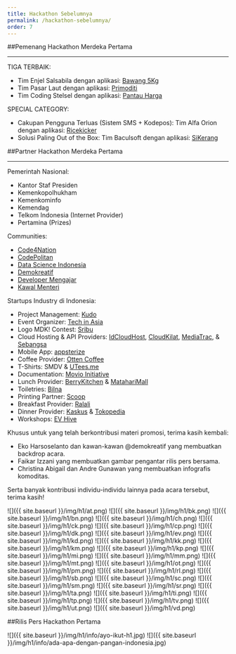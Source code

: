 ```yaml
---
title: Hackathon Sebelumnya
permalink: /hackathon-sebelumnya/
order: 7
---
```


##Pemenang Hackathon Merdeka Pertama
- - -
TIGA TERBAIK:

- Tim Enjel Salsabila dengan aplikasi: [Bawang 5Kg](https://code4nation.id/c/mdk/tim-5kg)
- Tim Pasar Laut dengan aplikasi: [Primoditi](https://code4nation.id/c/mdk/tim-primoditi)
- Tim Coding Stelsel dengan aplikasi: [Pantau Harga](https://code4nation.id/c/mdk/tim-coding-stelsel)

SPECIAL CATEGORY:

- Cakupan Pengguna Terluas (Sistem SMS + Kodepos): Tim Alfa Orion dengan aplikasi: [Ricekicker](https://code4nation.id/c/mdk/tim-alpha-orion)
- Solusi Paling Out of the Box: Tim Baculsoft dengan aplikasi: [SiKerang](https://code4nation.id/c/mdk/tim-baculsoft)

##Partner Hackathon Merdeka Pertama
- - -

Pemerintah Nasional:

- Kantor Staf Presiden 
- Kemenkopolhukham
- Kemenkominfo
- Kemendag
- Telkom Indonesia (Internet Provider)
- Pertamina (Prizes)

Communities:

- [Code4Nation](http://code4nation.id)
- [CodePolitan](http://codepolitan.com)
- [Data Science Indonesia](https://datascience.or.id)
- [Demokreatif](https://www.facebook.com/demokreatif)
- [Developer Mengajar](http://teknojurnal.com/developer-mengajar)
- [Kawal Menteri](http://kawalmenteri.org)

Startups Industry di Indonesia:

- Project Management: [Kudo](http://kudo.co.id)
- Event Organizer: [Tech in Asia](https://id.techinasia.com)
- Logo MDK! Contest: [Sribu](https://sribu.com)
- Cloud Hosting & API Providers: [IdCloudHost](https://idcloudhost.com), [CloudKilat](http://cloudkilat.id), [MediaTrac](http://mediatrac.co.id), & [Sebangsa](https://sebangsa.com)
- Mobile App: [appsterize](http://appsterize.com)
- Coffee Provider: [Otten Coffee](http://ottencoffee.co.id)
- T-Shirts: SMDV & [UTees.me](https://utees.me)
- Documentation: [Movio Initiative](http://movio-initiative.net)
- Lunch Provider: [BerryKitchen](http://berrykitchen.com) & [MatahariMall](https://mataharimall.com)
- Toiletries: [Bilna](http://bilna.com)
- Printing Partner: [Scoop](http://getscoop.com)
- Breakfast Provider: [Ralali](http://ralali.com)
- Dinner Provider: [Kaskus](https://kaskus.co.id) & [Tokopedia](https://tokopedia.com)
- Workshops: [EV Hive](https://www.facebook.com/East-Ventures-Hive-1768128830080613/timeline/)

Khusus untuk yang telah berkontribusi materi promosi, terima kasih kembali:

- Eko Harsoselanto dan kawan-kawan @demokreatif yang membuatkan backdrop acara.
- Faikar Izzani yang membuatkan gambar pengantar rilis pers bersama.
- Christina Abigail dan Andre Gunawan yang membuatkan infografis komoditas.

Serta banyak kontribusi individu-individu lainnya pada acara tersebut, terima kasih!

![]({{ site.baseurl }}/img/h1/at.png)
![]({{ site.baseurl }}/img/h1/bk.png)
![]({{ site.baseurl }}/img/h1/bn.png)
![]({{ site.baseurl }}/img/h1/ch.png)
![]({{ site.baseurl }}/img/h1/ck.png)
![]({{ site.baseurl }}/img/h1/cp.png)
![]({{ site.baseurl }}/img/h1/dk.png)
![]({{ site.baseurl }}/img/h1/ev.png)
![]({{ site.baseurl }}/img/h1/kd.png)
![]({{ site.baseurl }}/img/h1/kk.png)
![]({{ site.baseurl }}/img/h1/km.png)
![]({{ site.baseurl }}/img/h1/kp.png)
![]({{ site.baseurl }}/img/h1/mi.png)
![]({{ site.baseurl }}/img/h1/mm.png)
![]({{ site.baseurl }}/img/h1/mt.png)
![]({{ site.baseurl }}/img/h1/ot.png)
![]({{ site.baseurl }}/img/h1/pm.png)
![]({{ site.baseurl }}/img/h1/rl.png)
![]({{ site.baseurl }}/img/h1/sb.png)
![]({{ site.baseurl }}/img/h1/sc.png)
![]({{ site.baseurl }}/img/h1/sm.png)
![]({{ site.baseurl }}/img/h1/sr.png)
![]({{ site.baseurl }}/img/h1/ta.png)
![]({{ site.baseurl }}/img/h1/ti.png)
![]({{ site.baseurl }}/img/h1/tp.png)
![]({{ site.baseurl }}/img/h1/tv.png)
![]({{ site.baseurl }}/img/h1/ut.png)
![]({{ site.baseurl }}/img/h1/vd.png)

##Rilis Pers Hackathon Pertama

![]({{ site.baseurl }}/img/h1/info/ayo-ikut-h1.jpg)
![]({{ site.baseurl }}/img/h1/info/ada-apa-dengan-pangan-indonesia.jpg)
